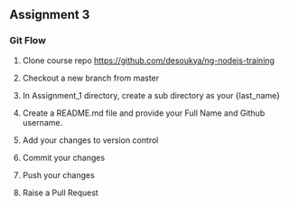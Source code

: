## Assignment 3


### Git Flow

1. Clone course repo
https://github.com/desoukya/ng-nodejs-training

2. Checkout a new branch from master

3. In Assignment_1 directory, create a sub directory as your {last_name}

4. Create a README.md file and provide your Full Name and Github username.

5. Add your changes to version control

6. Commit your changes

7. Push your changes

8. Raise a Pull Request
